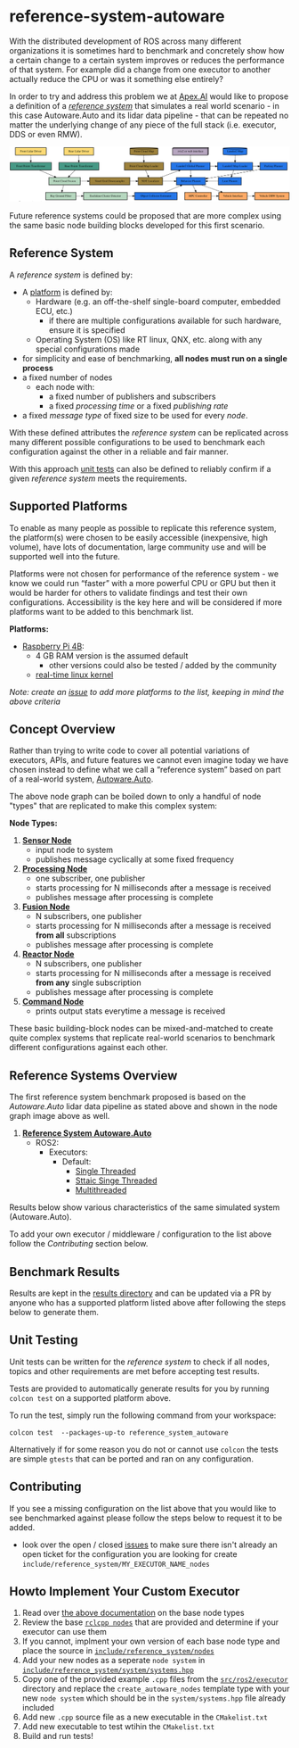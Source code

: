 # reference-system-autoware

With the distributed development of ROS across many different organizations it is sometimes hard to benchmark and concretely show how a certain change to a certain system improves or reduces the performance of that system.  For example did a change from one executor to another actually reduce the CPU or was it something else entirely?

In order to try and address this problem we at [Apex.AI](https://apex.ai) would like to propose a definition of a [_reference system_](#reference-system) that simulates a real world scenario - in this case Autoware.Auto and its lidar data pipeline - that can be repeated no matter the underlying change of any piece of the full stack (i.e. executor, DDS or even RMW).

![Node graph of reference-system-autoware](content/img/dotgraph_autoware.svg)

Future reference systems could be proposed that are more complex using the same basic node building blocks developed for this first scenario.

## Reference System

A _reference system_ is defined by:
- A [platform](#supported-platforms) is defined by:
    - Hardware (e.g. an off-the-shelf single-board computer, embedded ECU, etc.)
        - if there are multiple configurations available for such hardware, ensure it is specified
    - Operating System (OS) like RT linux, QNX, etc. along with any special configurations made
- for simplicity and ease of benchmarking, **all nodes must run on a single process**
- a fixed number of nodes
    - each node with:
        - a fixed number of publishers and subscribers
        - a fixed _processing time_ or a fixed _publishing rate_
- a fixed _message type_ of fixed size to be used for every _node_.

With these defined attributes the _reference system_ can be replicated across many different possible configurations to be used to benchmark each configuration against the other in a reliable and fair manner.

With this approach [unit tests](#unit-testing) can also be defined to reliably confirm if a given _reference system_ meets the requirements.

## Supported Platforms

To enable as many people as possible to replicate this reference system, the platform(s) were chosen to be easily accessible (inexpensive, high volume), have lots of documentation, large community use and will be supported well into the future.

Platforms were not chosen for performance of the reference system - we know we could run “faster” with a more powerful CPU or GPU but then it would be harder for others to validate findings and test their own configurations.  Accessibility is the key here and will be considered if more platforms want to be added to this benchmark list.

**Platforms:** 
 - [Raspberry Pi 4B](https://www.raspberrypi.org/products/raspberry-pi-4-model-b/):
    - 4 GB RAM version is the assumed default
        - other versions could also be tested / added by the community
    - [real-time linux kernel](https://github.com/ros-realtime/rt-kernel-docker-builder)

*Note: create an [issue](https://github.com/ros-realtime/reference-system-autoware/issues/) to add more platforms to the list, keeping in mind the above criteria*

## Concept Overview

Rather than trying to write code to cover all potential variations of executors, APIs, and future features we cannot even imagine today we have chosen instead to define what we call a “reference system” based on part of a real-world system, [Autoware.Auto](https://www.autoware.org/autoware-auto).

The above node graph can be boiled down to only a handful of node "types" that are replicated to make this complex system:

**Node Types:**

1. [**Sensor Node**](reference_system/include/reference_system/nodes/rclcpp/sensor.hpp)
    - input node to system
    - publishes message cyclically at some fixed frequency
2. [**Processing Node**](reference_system/include/reference_system/nodes/rclcpp/processing.hpp)
    - one subscriber, one publisher
    - starts processing for N milliseconds after a message is received
    - publishes message after processing is complete
3. [**Fusion Node**](reference_system/include/reference_system/nodes/rclcpp/fusion.hpp)
    - N subscribers, one publisher
    - starts processing for N milliseconds after a message is received **from all** subscriptions
    - publishes message after processing is complete
4. [**Reactor Node**](reference_system/include/reference_system/nodes/rclcpp/reactor.hpp)
    - N subscribers, one publisher
    - starts processing for N milliseconds after a message is received **from any** single subscription
    - publishes message after processing is complete
5. [**Command Node**](reference_system/include/reference_system/nodes/rclcpp/command.hpp)
    - prints output stats everytime a message is received

These basic building-block nodes can be mixed-and-matched to create quite complex systems that replicate real-world scenarios to benchmark different configurations against each other.

## Reference Systems Overview

The first reference system benchmark proposed is based on the *Autoware.Auto* lidar data pipeline as stated above and shown in the node graph image above as well.

1. [**Reference System Autoware.Auto**](reference_system/reference_system_autoware.md)
    - ROS2:
        - Executors:
            - Default:
                - [Single Threaded](reference_system/src/ros2/executor/autoware_default_singlethreaded.cpp)
                - [Sttaic Singe Threaded](reference_system/src/ros2/executor/autoware_default_staticsinglethreaded.cpp)
                - [Multithreaded](reference_system/src/ros2/executor/autoware_default_multithreaded.cpp)

Results below show various characteristics of the same simulated system (Autoware.Auto).

To add your own executor / middleware / configuration to the list above follow the *Contributing* section below.

## Benchmark Results

Results are kept in the [results directory](results) and can be updated via a PR by anyone who has a supported platform listed above after following the steps below to generate them.

## Unit Testing

Unit tests can be written for the _reference system_ to check if all nodes, topics and other requirements are met before accepting test results.


Tests are provided to automatically generate results for you by running `colcon test` on a supported platform above.

To run the test, simply run the following command from your workspace:

```
colcon test  --packages-up-to reference_system_autoware
```

Alternatively if for some reason you do not or cannot use `colcon` the tests are simple `gtests` that can be ported and ran on any configuration.


## Contributing

If you see a missing configuration on the list above that you would like to see benchmarked against please follow the steps below to request it to be added.

- look over the open / closed [issues](https://github.com/ros-realtime/reference-system-autoware/issues/) to make sure there isn't already an open ticket for the configuration you are looking for
create `include/reference_system/MY_EXECUTOR_NAME_nodes`
## Howto Implement Your Custom Executor 

1. Read over [the above documentation](#concept-overview) on the base node types
2. Review the base [`rclcpp nodes`](include/reference_system/nodes/rclcpp) that are provided and determine if your executor can use them
3. If you cannot, implment your own version of each base node type and place the source in [`include/reference_system/nodes`](include/reference_system/nodes)
4. Add your new nodes as a seperate `node system` in [`include/reference_system/system/systems.hpp`](include/reference_system/system/systems.hpp)
5. Copy one of the provided example `.cpp` files from the [`src/ros2/executor`](src/ros2/executor) directory and replace the `create_autoware_nodes` template type with your new `node system` which should be in the `system/systems.hpp` file already included
6. Add new `.cpp` source file as a new executable in the `CMakelist.txt`
7. Add new executable to test wtihin the `CMakelist.txt`
8. Build and run tests!


